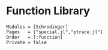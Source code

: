 # Function Library

```@autodocs
Modules = [Schrodinger]
Pages   = ["special.jl","ptrace.jl"]
Order   = [:function]
Private = false
```
